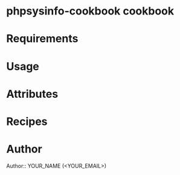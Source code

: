 # phpsysinfo-cookbook cookbook

# Requirements

# Usage

# Attributes

# Recipes

# Author

Author:: YOUR_NAME (<YOUR_EMAIL>)
